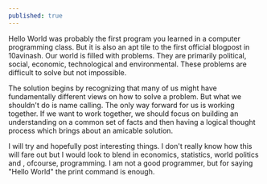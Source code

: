 ```yaml
---
published: true
---
```

Hello World was probably the first program you learned in a computer programming class. But it is also an apt tile to the first official blogpost in 10avinash. Our world is filled with problems. They are primarily political, social, economic, technological and environmental. These problems are difficult to solve but not impossible. 

The solution begins by recognizing that many of us might have fundamentally different views on how to solve a problem. But what we shouldn't do is name calling. The only way forward for us is working together. If we want to work together, we should focus on building an understanding on a common set of facts and then having a logical thought process which brings about an amicable solution. 

I will try and hopefully post interesting things. I don't really know how this will fare out but I would  look to blend in economics, statistics, world politics and , ofcourse, programming. I am not a good programmer, but for saying "Hello World" the print command is enough.
